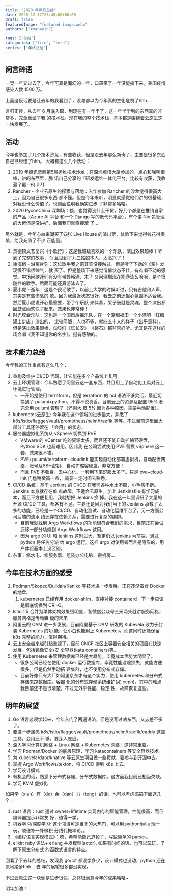 ```yaml
---
title: "2020 年年终总结"
date: 2020-12-12T23:45:00+08:00
draft: false
featuredImage: "featured-image.webp"
authors: ["ryan4yin"]

tags: ["总结"]
categories: ["life", "tech"]
series: ["年终总结"]
---
```


## 闲言碎语

一晃一年又过去了，今年可真是魔幻的一年，口罩带了一年没能摘下来，美国疫情感染人数 1500 万。

上面这段话要是让去年的我看到了，没准都以为今年真的生化危机了hhh...

言归正传，从去年 6 月底入职，到现在有一年半了，这一年半学到的东西真的非常多，完全重塑了我
的技术栈。现在我的整个技术栈，基本都是围绕着云原生这一块发展了。

## 活动

今年也参加了几个技术沙龙，有些收获，但是没去年那么新奇了，主要是很多东西自己已经懂了hhh。
大概有这么几个活动：

1. 2019 年腾讯蓝鲸第5届运维技术沙龙：在深圳腾讯大厦参加的，点心和咖啡很棒，讲的东西里，腾
   讯自己分享的「研发运维一体化平台」比较有收获，我收藏了那一份 PPT
1. Rancher - 企业云原生的探索与落地：去年参加 Rancher 的沙龙觉得很高大上，因为自己很多东西
   都不懂。但是今年来听，明显就感觉他们讲的很基础，对我没什么价值了。也侧面说明我确实进步
   了非常多哈哈。
1. 2020 PyconChina 深圳场：额，也觉得没什么干货，好几个都是在推销自家的产品（Azure AI 平台
   和一个 Django 写的低代码平台），有个讲 Nix 包管理的大佬但是没讲好，后面我们就直接溜
   了...

另外就是，今年心血来潮买了四张 Live House 的演出票，体验下来觉得钱花得很值，给我充值了不少
正能量。

1. 景德镇文艺复兴《小歌行》：这是我超级喜欢的一个乐队，演出效果超棒！听到了完整的故事，而
   且见到了九三姑娘本人，太高兴了！
1. 徐海俏 - 游离片刻：这位歌手我之前其实没接触过，但是听了下她的《空》发现很不错很帅气，就
   买了。但是整场下来感觉俏俏状态不佳，有点唱不动的感觉。中场问歌迷们有没有带野格酒，末了
   又问深圳现在能游泳么哈哈，是个很随性的歌手。后面可能还真游泳去了。
1. 夏小虎 - 逝年：这是个民谣歌手，以前上大学的时候听过，只有吉他和人声，其实是有些伤感的
   歌。因为我最近状态很好，我去之前还担心氛围不适合我。然后夏小虎说开心最重要，带了个乐队
   来伴奏，架子鼓就是灵魂，整个演出都因鼓点而欢快了起来。效果也非常棒！
1. 时光胶囊乐队：这也是一个国风后摇乐队，在一个深圳福田一个小酒吧「红糖罐上步店」演出的，
   比较简陋，人也不多，就四五十人的样子（出乎意料）。但是演出效果很棒，《旅途》《忆长安》
   《磐石》都非常好听。尤其是在这样的场合唱《我不知道你的名字》，挺有感触的。

## 技术能力总结

今年我的工作重点有这么几个：

1. 重构及维护 CI/CD 代码，让它能在多个产品线上复用
1. 云上环境管理：今年熟悉了阿里云这一套东西，并且用上了自动化工具对云上环境进行管理。
   - 一开始是使用 terraform，但是 terraform 的 hcl 语法不够灵活，最近切换到了
     pulumi+python，不得不说真香。目前云上的资源及配置 95% 都完全用 pulumi 管理了（还剩大
     概 5% 因为各种原因，需要手动配置）。
1. kubernetes云原生: 今年我在这个领域的进步最大，熟悉了
   k8s/istio/flagger/vault/prometheus/helm/traefik 等等。不过目前这里面大部分工具还停留在
   「会用」的状态。
1. 服务器虚拟化系统从 vSphere 切换到 PVE
   - VMware 的 vCenter 吃的资源太多，而且还不能自动扩缩容硬盘，Python SDK 也超难用。因此我
     在公司尝试使用 PVE 替换 vSphere 这一套，效果很不错。
   - PVE+pulumi/terraform+cloudinit 能实现自动化部署虚拟机，自动配置网络、账号及SSH密钥、
     自动扩缩容硬盘，非常方便！
   - 而且 PVE 不收费，去中心化，一套用下来舒服太多了。只是 pve+cloud-init 门槛稍微高一点，
     需要一定时间去熟悉。
1. CI/CD 系统：基于 Jenkins 的 CI/CD 在我司各种水土不服，小毛病不断。Jenkins 本身就存在单
   点故障，不适合云原生，加上 Jenkinsfile 有学习成本，而且不方便复用，我就想把 Jenkins 换
   掉。我在这一年里调研了大量的开源 CI/CD 工具，都各有不足。主要还是因为我们当下的 Jenkins
   承载了太多的功能，已经是一个CI/CD、自动化测试、自动化运维平台了，另一方面公司后端的流水
   线还存在依赖关系，需要进行复杂的编排。
   - 目前我就找到 Argo Workflows 的功能很符合我们的需求，目前正在尝试迁移一部分功能到 Argo
     Workflows 试用。
   - 因为 argo 的 UI 和 jenkins 差别过大，暂定仍以 jenkins 为前端，通过 python 将任务分派
     给 argo 运行。这样 argo 对使用者而言是隐形的，用户体验基本上没区别。
1. 杂事：修水电、修服务器、组装办公电脑、搬机房...

## 今年在技术方面的感受

1. Podman/Skopeo/Buildah/Kaniko 等技术进一步发展，正在逐渐蚕食 Docker 的地盘.
   1. kubernetes 已经弃用 docker-shim，直接对接 containerd，下一步应该是彻底切换到 CRI-O。
1. Istio 1.5 合并为单体架构效果很明显，各微信公众号三天两头就讲服务网格，服务网格是毋庸置
   疑的未来
1. 阿里云的 OAM 进一步发展，目前阿里基于 OAM 研发的 Kubevela 致力于封装 Kubernetes 的功
   能，让小白也能用上 Kubernetes。而这同时还能保留 k8s 完整的能力，值得期待。
1. 云上安全越来越引起重视了，目前 CNCF 社区上容器安全相关的项目在快速发展。包括镜像安全/安
   全容器(kata containers)等。
1. 使用 Kubernetes 来管理数据库已经是大趋势，毕竟成本优势太明显了。
   - 很多公司已经在使用 docker 运行数据库，毕竟性能没啥损失，就能方便很多。但是仍然手动搭
     建集群，也不使用分布式存储。
   - 目前好像只有大厂如阿里京东才有这个实力，使用 kubernetes 和分布式存储来跑数据库。容器
     化的分布式存储系统维护(如 ceph)，其中的难点我目前还不是很清楚，不过无外乎性能、稳定
     性、故障恢复这些。

## 明年的展望

1. Go 语言必须学起来，今年入门了两遍语法，但是没写过啥东西，又忘差不多了。
1. 要进一步熟悉 k8s/istio/flagger/vault/prometheus/helm/traefik/caddy 这些工具，会用还不
   够，要深入底层。
1. 深入学习计算机网络 + Linux 网络 + Kubernetes 网络！这非常重要。
1. 学习 Podman/Docker 的底层原理，学习 katacontainers 等安全容器技术。
1. 为 kubevela/dapr/knative 等云原生项目做一些贡献，要参与到开源中去。
1. 掌握 Argo Workflows/tekton，将 CI/CD 搬到 k8s 上去。
1. 学习设计模式
1. 有机会的话，熟悉下分布式存储、分布式数据库。这方面我目前还相当欠缺。
1. 学习 KVM 虚拟化

如果学（xian）有（de）余（dan）力（teng）的话，也可以考虑搞搞下面这几个：

1. rust 语言：rust 通过 owner+lifetime 实现内存的智能管理，性能很高，而且编译器提示非常友
   好，值得一学。
1. 机器学习/深度学习: 这个领域可是当下的大热门，可以用 python/julia 玩一玩，顺便补一补微积
   分线代概率论。。
1. 《编程语言实现模式》：嗯，希望能自己造轮子，写些简单的 parser。
1. elixir: ruby 语法+ erlang 并发模型(actor), 如果有时间的话，也可以玩玩，了解下原生分布式
   的函数式语言的特点。

回看了下去年的总结，发现我 go/c# 都没学多少，设计模式也没动，python 还在原地踏步hhh... 去
年的展望很多都没实现。

不过云原生这一块倒是进步很快，总体很满意今年的成果哈哈~

明年加油！
